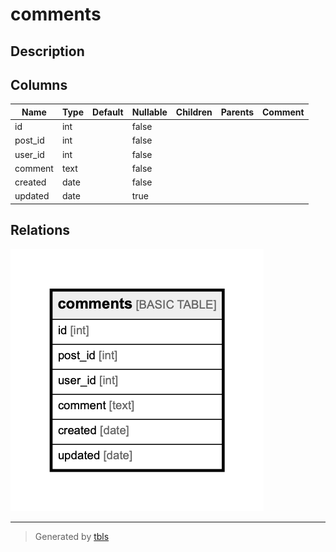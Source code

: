 # comments

## Description

## Columns

| Name | Type | Default | Nullable | Children | Parents | Comment |
| ---- | ---- | ------- | -------- | -------- | ------- | ------- |
| id | int |  | false |  |  |  |
| post_id | int |  | false |  |  |  |
| user_id | int |  | false |  |  |  |
| comment | text |  | false |  |  |  |
| created | date |  | false |  |  |  |
| updated | date |  | true |  |  |  |

## Relations

![er](comments.png)

---

> Generated by [tbls](https://github.com/k1LoW/tbls)
